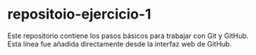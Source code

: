 # repositoio-ejercicio-1
Este repositorio contiene los pasos básicos para trabajar con Git y GitHub.
Esta línea fue añadida directamente desde la interfaz web de GitHub.
